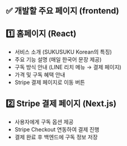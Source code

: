 ## ✅ 개발할 주요 페이지 (frontend)

## 1️⃣ 홈페이지 (React)
- 서비스 소개 (SUKUSUKU Korean의 특징)
- 주요 기능 설명 (매일 한국어 문장 제공)
- 구독 방식 안내 (LINE 리치 메뉴 → 결제 페이지)
- 가격 및 구독 혜택 안내
- Stripe 결제 페이지로 이동 버튼

## 2️⃣ Stripe 결제 페이지 (Next.js)
- 사용자에게 구독 옵션 제공
- Stripe Checkout 연동하여 결제 진행
- 결제 완료 후 백엔드에 구독 정보 저장